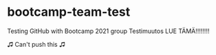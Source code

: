 # bootcamp-team-test

Testing GitHub with Bootcamp 2021 group
Testimuutos
LUE TÄMÄ!!!!!!!!

♫ Can't push this ♫